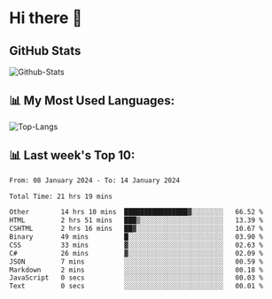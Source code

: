 # Hi there 👋

## GitHub Stats
![Github-Stats](https://github-readme-stats-sigma-five.vercel.app/api?username=ltorson&show_icons=true&theme=radical&count_private=true)

## 📊 My Most Used Languages:
![Top-Langs](https://github-readme-stats-sigma-five.vercel.app/api/top-langs/?username=LTorson&layout=compact&langs_count=10)

## 📊 Last week's Top 10:
<!--START_SECTION:waka-->

```txt
From: 08 January 2024 - To: 14 January 2024

Total Time: 21 hrs 19 mins

Other        14 hrs 10 mins  ████████████████▓░░░░░░░░   66.52 %
HTML         2 hrs 51 mins   ███▒░░░░░░░░░░░░░░░░░░░░░   13.39 %
CSHTML       2 hrs 16 mins   ██▓░░░░░░░░░░░░░░░░░░░░░░   10.67 %
Binary       49 mins         █░░░░░░░░░░░░░░░░░░░░░░░░   03.90 %
CSS          33 mins         ▓░░░░░░░░░░░░░░░░░░░░░░░░   02.63 %
C#           26 mins         ▓░░░░░░░░░░░░░░░░░░░░░░░░   02.09 %
JSON         7 mins          ░░░░░░░░░░░░░░░░░░░░░░░░░   00.59 %
Markdown     2 mins          ░░░░░░░░░░░░░░░░░░░░░░░░░   00.18 %
JavaScript   0 secs          ░░░░░░░░░░░░░░░░░░░░░░░░░   00.03 %
Text         0 secs          ░░░░░░░░░░░░░░░░░░░░░░░░░   00.01 %
```

<!--END_SECTION:waka-->
